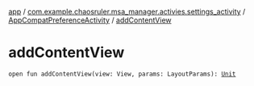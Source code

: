 [app](../../index.md) / [com.example.chaosruler.msa_manager.activies.settings_activity](../index.md) / [AppCompatPreferenceActivity](index.md) / [addContentView](.)

# addContentView

`open fun addContentView(view: View, params: LayoutParams): `[`Unit`](https://kotlinlang.org/api/latest/jvm/stdlib/kotlin/-unit/index.html)